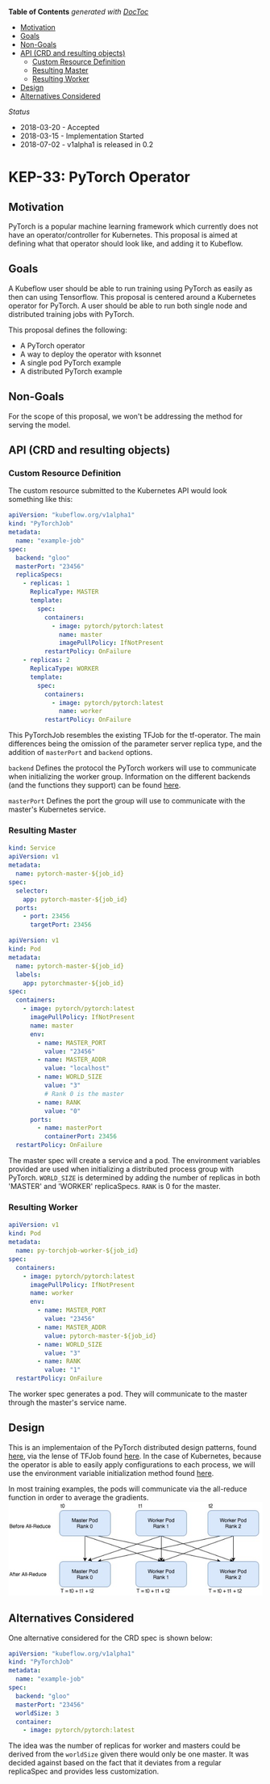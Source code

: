 <!-- START doctoc generated TOC please keep comment here to allow auto update -->
<!-- DON'T EDIT THIS SECTION, INSTEAD RE-RUN doctoc TO UPDATE -->

**Table of Contents** _generated with [DocToc](https://github.com/thlorenz/doctoc)_

- [Motivation](#motivation)
- [Goals](#goals)
- [Non-Goals](#non-goals)
- [API (CRD and resulting objects)](#api-crd-and-resulting-objects)
  - [Custom Resource Definition](#custom-resource-definition)
  - [Resulting Master](#resulting-master)
  - [Resulting Worker](#resulting-worker)
- [Design](#design)
- [Alternatives Considered](#alternatives-considered)

<!-- END doctoc generated TOC please keep comment here to allow auto update -->

_Status_

- 2018-03-20 - Accepted
- 2018-03-15 - Implementation Started
- 2018-07-02 - v1alpha1 is released in 0.2

# KEP-33: PyTorch Operator

## Motivation

PyTorch is a popular machine learning framework which currently does not have an operator/controller for Kubernetes. This proposal is aimed at defining what that operator should look like, and adding it to Kubeflow.

## Goals

A Kubeflow user should be able to run training using PyTorch as easily as then can using Tensorflow. This proposal is centered around a Kubernetes operator for PyTorch. A user should be able to run both single node and distributed training jobs with PyTorch.

This proposal defines the following:

- A PyTorch operator
- A way to deploy the operator with ksonnet
- A single pod PyTorch example
- A distributed PyTorch example

## Non-Goals

For the scope of this proposal, we won't be addressing the method for serving the model.

## API (CRD and resulting objects)

### Custom Resource Definition

The custom resource submitted to the Kubernetes API would look something like this:

```yaml
apiVersion: "kubeflow.org/v1alpha1"
kind: "PyTorchJob"
metadata:
  name: "example-job"
spec:
  backend: "gloo"
  masterPort: "23456"
  replicaSpecs:
    - replicas: 1
      ReplicaType: MASTER
      template:
        spec:
          containers:
            - image: pytorch/pytorch:latest
              name: master
              imagePullPolicy: IfNotPresent
          restartPolicy: OnFailure
    - replicas: 2
      ReplicaType: WORKER
      template:
        spec:
          containers:
            - image: pytorch/pytorch:latest
              name: worker
          restartPolicy: OnFailure
```

This PyTorchJob resembles the existing TFJob for the tf-operator. The main differences being the omission of the parameter server replica type, and the addition of `masterPort` and `backend` options.

`backend` Defines the protocol the PyTorch workers will use to communicate when initializing the worker group. Information on the different backends (and the functions they support) can be found [here](http://pytorch.org/docs/master/distributed.html).

`masterPort` Defines the port the group will use to communicate with the master's Kubernetes service.

### Resulting Master

```yaml
kind: Service
apiVersion: v1
metadata:
  name: pytorch-master-${job_id}
spec:
  selector:
    app: pytorch-master-${job_id}
  ports:
    - port: 23456
      targetPort: 23456
```

```yaml
apiVersion: v1
kind: Pod
metadata:
  name: pytorch-master-${job_id}
  labels:
    app: pytorchmaster-${job_id}
spec:
  containers:
    - image: pytorch/pytorch:latest
      imagePullPolicy: IfNotPresent
      name: master
      env:
        - name: MASTER_PORT
          value: "23456"
        - name: MASTER_ADDR
          value: "localhost"
        - name: WORLD_SIZE
          value: "3"
          # Rank 0 is the master
        - name: RANK
          value: "0"
      ports:
        - name: masterPort
          containerPort: 23456
  restartPolicy: OnFailure
```

The master spec will create a service and a pod. The environment variables provided are used when initializing a distributed process group with PyTorch. `WORLD_SIZE` is determined by adding the number of replicas in both 'MASTER' and 'WORKER' replicaSpecs. `RANK` is 0 for the master.

### Resulting Worker

```yaml
apiVersion: v1
kind: Pod
metadata:
  name: py-torchjob-worker-${job_id}
spec:
  containers:
    - image: pytorch/pytorch:latest
      imagePullPolicy: IfNotPresent
      name: worker
      env:
        - name: MASTER_PORT
          value: "23456"
        - name: MASTER_ADDR
          value: pytorch-master-${job_id}
        - name: WORLD_SIZE
          value: "3"
        - name: RANK
          value: "1"
  restartPolicy: OnFailure
```

The worker spec generates a pod. They will communicate to the master through the master's service name.

## Design

This is an implementaion of the PyTorch distributed design patterns, found [here](http://pytorch.org/tutorials/intermediate/dist_tuto.html), via the lense of TFJob found [here](https://github.com/kubeflow/tf-operator). In the case of Kubernetes, because the operator is able to easily apply configurations to each process, we will use the environment variable initialization method found [here](http://pytorch.org/tutorials/intermediate/dist_tuto.html#initialization-methods).

In most training examples, the pods will communicate via the all-reduce function in order to average the gradients.
![All-Reduce Pytorch](all-reduce-pytorch-operator.jpeg)

## Alternatives Considered

One alternative considered for the CRD spec is shown below:

```yaml
apiVersion: "kubeflow.org/v1alpha1"
kind: "PyTorchJob"
metadata:
  name: "example-job"
spec:
  backend: "gloo"
  masterPort: "23456"
  worldSize: 3
  container:
    - image: pytorch/pytorch:latest
```

The idea was the number of replicas for worker and masters could be derived from the `worldSize` given there would only be one master. It was decided against based on the fact that it deviates from a regular replicaSpec and provides less customization.
